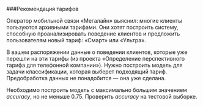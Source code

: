 ###Рекомендация тарифов

Оператор мобильной связи «Мегалайн» выяснил: многие клиенты пользуются архивными тарифами. Они хотят построить систему, способную проанализировать поведение клиентов и предложить пользователям новый тариф: «Смарт» или «Ультра».

В вашем распоряжении данные о поведении клиентов, которые уже перешли на эти тарифы (из проекта «Определение перспективного тарифа для телефонной компании»). Нужно построить модель для задачи классификации, которая выберет подходящий тариф. Предобработка данных не понадобится — она уже сделана.

Необходимо построить модель с максимально большим значением *accuracy*, но не меньше 0.75. Проверить *accuracy* на тестовой выборке.
